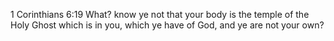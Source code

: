 1 Corinthians 6:19
    What? know ye not that your body is the temple of the Holy Ghost which is in you, which ye have of God, and ye are not your own?